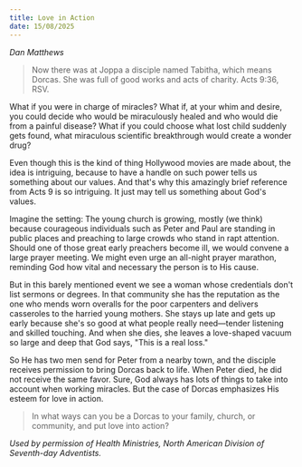 ```yaml
---
title: Love in Action
date: 15/08/2025
---
```


_Dan Matthews_

> <p></p>
> Now there was at Joppa a disciple named Tabitha, which means Dorcas. She was full of good works and acts of charity. Acts 9:36, RSV.

What if you were in charge of miracles? What if, at your whim and desire, you could decide who would be miraculously healed and who would die from a painful disease? What if you could choose what lost child suddenly gets found, what miraculous scientific breakthrough would create a wonder drug?

Even though this is the kind of thing Hollywood movies are made about, the idea is intriguing, because to have a handle on such power tells us something about our values. And that's why this amazingly brief reference from Acts 9 is so intriguing. It just may tell us something about God's values.

Imagine the setting: The young church is growing, mostly (we think) because courageous individuals such as Peter and Paul are standing in public places and preaching to large crowds who stand in rapt attention. Should one of those great early preachers become ill, we would convene a large prayer meeting. We might even urge an all-night prayer marathon, reminding God how vital and necessary the person is to His cause.

But in this barely mentioned event we see a woman whose credentials don't list sermons or degrees. In that community she has the reputation as the one who mends worn overalls for the poor carpenters and delivers casseroles to the harried young mothers. She stays up late and gets up early because she's so good at what people really need—tender listening and skilled touching. And when she dies, she leaves a love-shaped vacuum so large and deep that God says, "This is a real loss."

So He has two men send for Peter from a nearby town, and the disciple receives permission to bring Dorcas back to life. When Peter died, he did not receive the same favor. Sure, God always has lots of things to take into account when working miracles. But the case of Dorcas emphasizes His esteem for love in action.

> <callout></callout>
> In what ways can you be a Dorcas to your family, church, or community, and put love into action?

_Used by permission of Health Ministries, North American Division of Seventh-day Adventists._